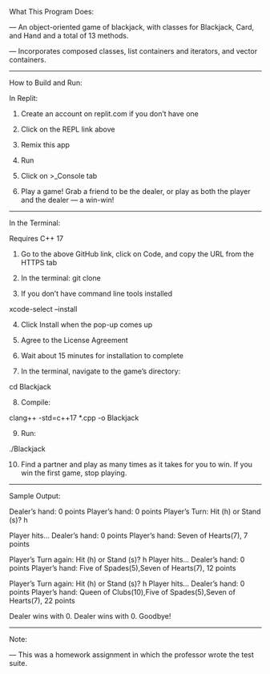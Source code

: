 What This Program Does:

— An object-oriented game of blackjack, with classes for Blackjack, Card, and Hand and a total of 13 methods.

— Incorporates composed classes, list containers and iterators, and vector containers.

________________________________________

How to Build and Run:

In Replit:

1) Create an account on replit.com if you don’t have one

2) Click on the REPL link above

3) Remix this app

4) Run

5) Click on >_Console tab

6) Play a game! Grab a friend to be the dealer, or play as both the player and the dealer — a win-win!

_______________________________________

In the Terminal:

Requires C++ 17

1) Go to the above GitHub link, click on Code, and copy the URL from the HTTPS tab

2) In the terminal: git clone <URL>

3) If you don’t have command line tools installed

xcode-select –install

4) Click Install when the pop-up comes up

5) Agree to the License Agreement

6) Wait about 15 minutes for installation to complete

7) In the terminal, navigate to the game’s directory:

cd Blackjack

8) Compile:

clang++ -std=c++17 *.cpp -o Blackjack

9) Run:

./Blackjack

10) Find a partner and play as many times as it takes for you to win. If you win the first game, stop playing.

_________________________________________

Sample Output:

Dealer’s hand: 0 points
Player’s hand: 0 points
Player’s Turn: Hit (h) or Stand (s)? h

Player hits…
Dealer’s hand: 0 points
Player’s hand: Seven of Hearts(7), 7 points

Player’s Turn again: Hit (h) or Stand (s)? h
Player hits…
Dealer’s hand: 0 points
Player’s hand: Five of Spades(5),Seven of Hearts(7), 12 points

Player’s Turn again: Hit (h) or Stand (s)? h
Player hits…
Dealer’s hand: 0 points
Player’s hand: Queen of Clubs(10),Five of Spades(5),Seven of Hearts(7), 22 points

Dealer wins with 0.
Dealer wins with 0.
Goodbye!

_________________________________________

Note:

— This was a homework assignment in which the professor wrote the test suite.
